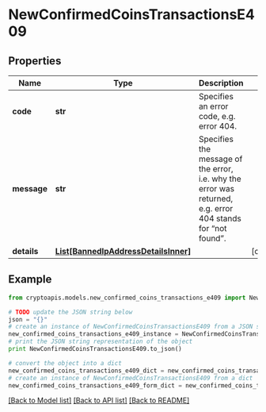 # NewConfirmedCoinsTransactionsE409


## Properties
Name | Type | Description | Notes
------------ | ------------- | ------------- | -------------
**code** | **str** | Specifies an error code, e.g. error 404. | 
**message** | **str** | Specifies the message of the error, i.e. why the error was returned, e.g. error 404 stands for “not found”. | 
**details** | [**List[BannedIpAddressDetailsInner]**](BannedIpAddressDetailsInner.md) |  | [optional] 

## Example

```python
from cryptoapis.models.new_confirmed_coins_transactions_e409 import NewConfirmedCoinsTransactionsE409

# TODO update the JSON string below
json = "{}"
# create an instance of NewConfirmedCoinsTransactionsE409 from a JSON string
new_confirmed_coins_transactions_e409_instance = NewConfirmedCoinsTransactionsE409.from_json(json)
# print the JSON string representation of the object
print NewConfirmedCoinsTransactionsE409.to_json()

# convert the object into a dict
new_confirmed_coins_transactions_e409_dict = new_confirmed_coins_transactions_e409_instance.to_dict()
# create an instance of NewConfirmedCoinsTransactionsE409 from a dict
new_confirmed_coins_transactions_e409_form_dict = new_confirmed_coins_transactions_e409.from_dict(new_confirmed_coins_transactions_e409_dict)
```
[[Back to Model list]](../README.md#documentation-for-models) [[Back to API list]](../README.md#documentation-for-api-endpoints) [[Back to README]](../README.md)


